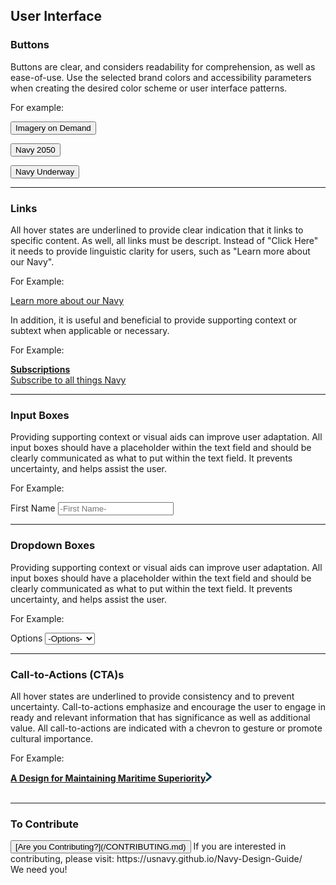 ## User Interface

### Buttons

Buttons are clear, and considers readability for comprehension, as well as ease-of-use.  Use the selected brand colors and accessibility parameters when creating the desired color scheme or user interface patterns.

For example:

<button class="button-example">Imagery on Demand</button>
	    
<button class="button-example-2">Navy 2050</button>

<button class="button-example-3">Navy Underway</button>

<hr>

### Links

All hover states are underlined to provide clear indication that it links to specific content.  As well, all links must be descript.  Instead of "Click Here" it needs to provide linguistic clarity for users, such as "Learn more about our Navy". 

For Example:  

[Learn more about our Navy](https://usnavy.github.io/Navy-Design-Guide/ui-elements.html)

In addition, it is useful and beneficial to provide supporting context or subtext when applicable or necessary. 

For Example:

<a href="#" class="link-example">
	<strong>Subscriptions</strong><br>
	Subscribe to all things Navy
	</a>

<hr>

### Input Boxes

Providing supporting context or visual aids can improve user adaptation.  All input boxes should have a placeholder within the text field and should be clearly communicated as what to put within the text field.  It prevents uncertainty, and helps assist the user.  

For Example:

<div class="input-example">			
<span>First Name</span>	
<input type="text" name="keyword" placeholder="-First Name-" class="input-box">
</div>

<hr>

### Dropdown Boxes

Providing supporting context or visual aids can improve user adaptation.  All input boxes should have a placeholder within the text field and should be clearly communicated as what to put within the text field.  It prevents uncertainty, and helps assist the user. 

For Example:

<div class="dropdown-box-example">	
<span>Options</span>			
<select class="dropdown-box-filter">
  <option value="null">-Options-</option>
  <option value="topic-1">Option #1</option>
  <option value="topic-2">Option #2</option>
  <option value="topic-3">Option #3</option>
  <option value="topic-4">Option #4</option>
</select>
</div>	

<hr>

### Call-to-Actions (CTA)s

All hover states are underlined to provide consistency and to prevent uncertainty.  Call-to-actions emphasize and encourage the user to engage in ready and relevant information that has significance as well as additional value.  All call-to-actions are indicated with a chevron to gesture or promote cultural importance.

For Example:

<a href="#" class="link-example">
	<strong>A Design for Maintaining Maritime Superiority</strong><img src="img/Right-Chevron.png" alt="Call to Action" class="chevron">
	</a>



<br>
<br>

<hr>

### To Contribute<br>
<button id="contribute-guidance">
[Are you Contributing?](/CONTRIBUTING.md)
</button>  
<span class="contribute-comment">If you are interested in contributing, please visit: https://usnavy.github.io/Navy-Design-Guide/ <br>We need you!</span>
<br>
<br>
